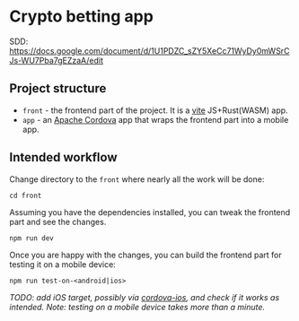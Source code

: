 # Crypto betting app

SDD: <https://docs.google.com/document/d/1U1PDZC_sZY5XeCc71WyDy0mWSrCJs-WU7Pba7gEZzaA/edit>

## Project structure

- `front` - the frontend part of the project. It is a [vite] JS+Rust(WASM) app.
- `app` - an [Apache Cordova] app that wraps the frontend part into a mobile app.

## Intended workflow

Change directory to the `front` where nearly all the work will be done:

```console
cd front
```

Assuming you have the dependencies installed, you can tweak the frontend part and see the changes.

```console
npm run dev
```

Once you are happy with the changes, you can build the frontend part for testing it on a mobile device:

```console
npm run test-on-<android|ios>
```

*TODO: add iOS target, possibly via [cordova-ios], and check if it works as intended.*
*Note: testing on a mobile device takes more than a minute.*

[vite]: https://vitejs.dev/
[Apache Cordova]: https://cordova.apache.org/
[cordova-ios]: https://github.com/apache/cordova-ios
